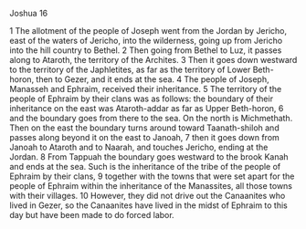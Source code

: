 Joshua 16

1	The allotment of the people of Joseph went from the Jordan by Jericho, east of the waters of Jericho, into the wilderness, going up from Jericho into the hill country to Bethel.
2	Then going from Bethel to Luz, it passes along to Ataroth, the territory of the Archites.
3	Then it goes down westward to the territory of the Japhletites, as far as the territory of Lower Beth-horon, then to Gezer, and it ends at the sea.
4	The people of Joseph, Manasseh and Ephraim, received their inheritance.
5	The territory of the people of Ephraim by their clans was as follows: the boundary of their inheritance on the east was Ataroth-addar as far as Upper Beth-horon,
6	and the boundary goes from there to the sea. On the north is Michmethath. Then on the east the boundary turns around toward Taanath-shiloh and passes along beyond it on the east to Janoah,
7	then it goes down from Janoah to Ataroth and to Naarah, and touches Jericho, ending at the Jordan.
8	From Tappuah the boundary goes westward to the brook Kanah and ends at the sea. Such is the inheritance of the tribe of the people of Ephraim by their clans,
9	together with the towns that were set apart for the people of Ephraim within the inheritance of the Manassites, all those towns with their villages.
10	However, they did not drive out the Canaanites who lived in Gezer, so the Canaanites have lived in the midst of Ephraim to this day but have been made to do forced labor.

